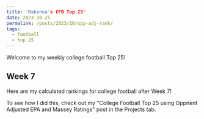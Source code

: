```yaml
---
title: 'Makenna's CFB Top 25'
date: 2023-10-25
permalink: /posts/2023/10/opp-adj-rank/
tags:
  - football
  - top 25
---
```


Welcome to my weekly college football Top 25!

## Week 7

Here are my calculated rankings for college football after Week 7! 





To see how I did this, check out my "College Football Top 25 using Oppnent Adjusted EPA and Massey Ratings" post in the Projects tab. 
